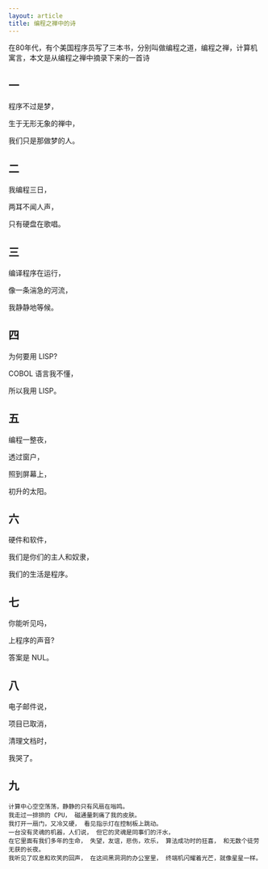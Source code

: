 ```yaml
---
layout: article
title: 编程之禅中的诗
---
```

在80年代，有个美国程序员写了三本书，分别叫做编程之道，编程之禅，计算机寓言，本文是从编程之禅中摘录下来的一首诗

## 一
程序不过是梦，

生于无形无象的禅中，

我们只是那做梦的人。

## 二
我编程三日，

两耳不闻人声，

只有硬盘在歌唱。

## 三
编译程序在运行，

像一条湍急的河流，

我静静地等候。

## 四
为何要用 LISP?

COBOL 语言我不懂， 

所以我用 LISP。

## 五
编程一整夜， 

透过窗户，

照到屏幕上， 

初升的太阳。

## 六
硬件和软件，

我们是你们的主人和奴隶，
 
 我们的生活是程序。

## 七
你能听见吗， 

上程序的声音?

答案是 NUL。

## 八
电子邮件说， 

项目已取消， 

清理文档时，

我哭了。

## 九

```
计算中心空空荡荡，静静的只有风扇在嗡鸣。 
我走过一排排的 CPU， 磁通量刺痛了我的皮肤。 
我打开一扇门，又冷又硬， 看见指示灯在控制板上跳动。 
一台没有灵魂的机器，人们说， 但它的灵魂是同事们的汗水， 
在它里面有我们多年的生命， 失望，友谊，悲伤，欢乐， 算法成功时的狂喜， 和无数个徒劳无获的长夜。 
我听见了叹息和欢笑的回声， 在这间黑洞洞的办公室里， 终端机闪耀着光芒，就像星星一样。
```
